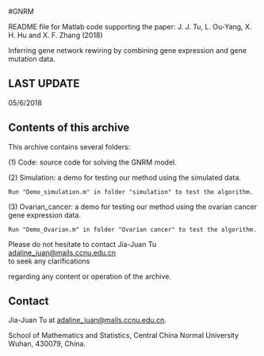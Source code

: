 #GNRM

README file for Matlab code supporting the paper:  J. J. Tu, L. Ou-Yang, X. H. Hu and X. F. Zhang (2018)  
 
Inferring gene network rewiring by combining gene expression and gene  mutation data.

LAST UPDATE
-----------
05/6/2018


Contents of this archive
------------------------
This archive contains several folders: 

(1) Code: source code for solving the GNRM model.
 
(2) Simulation: a demo for testing our method using the simulated data. 

    Run "Demo_simulation.m" in folder "simulation" to test the algorithm.

(3) Ovarian_cancer: a demo for testing our method using the ovarian cancer gene expression data. 

    Run "Demo_Ovarian.m" in folder "Ovarian cancer" to test the algorithm.
	            

Please do not hesitate to contact Jia-Juan Tu <adaline_juan@mails.ccnu.edu.cn>  
to seek any clarifications 


regarding any content or operation of the archive.



Contact
-------
Jia-Juan Tu at adaline_juan@mails.ccnu.edu.cn.

School of Mathematics and Statistics, Central China Normal University Wuhan, 430079, China.
